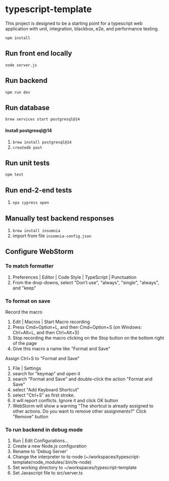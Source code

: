 # typescript-template

This project is designed to be a starting point for a typescript web application with unit, integration, blackbox, e2e,
and performance testing.

```npm install```

## Run front end locally

```node server.js```

## Run backend

```npm run dev```

## Run database

```brew services start postgresql@14```

#### Install postgresql@14

1. ```brew install postgresql@14```
2. ```createdb post```

## Run unit tests

```npm test```

## Run end-2-end tests

1. ```npx cypress open```

## Manually test backend responses

1. ```brew install insomnia```
2. import from file ```insomnia-config.json```

## Configure WebStorm

### To match formatter

1. Preferences | Editor | Code Style | TypeScript | Punctuation
2. From the drop-downs, select "Don't use", "always", "single", "always", and "keep"

### To format on save

Record the macro

1. Edit | Macros | Start Macro recording
2. Press Cmd+Option+L, and then Cmd+Option+S (on Windows: Ctrl+Alt+L, and then Ctrl+Alt+S)
3. Stop recording the macro clicking on the Stop button on the bottom right of the page
4. Give this macro a name like "Format and Save"

Assign Ctrl+S to "Format and Save"

1. File | Settings
2. search for "keymap" and open it
3. search "Format and Save" and double-click the action "Format and Save"
4. select "Add Keyboard Shortcut"
5. select "Ctrl+S" as first stroke.
6. it will report conflicts. Ignore it and click OK button
7. WebStorm will show a warning "The shortcut is already assigned to other actions. Do you want to remove other
   assignments?" Click "Remove" button

### To run backend in debug mode

1. Run | Edit Configurations...
2. Create a new Node.js configuration
3. Rename to 'Debug Server'
4. Change the interpreter to ts-node (~/workspaces/typescript-template/node_modules/.bin/ts-node)
5. Set working directory to ~/workspaces/typescript-template
6. Set Javascript file to src/server.ts